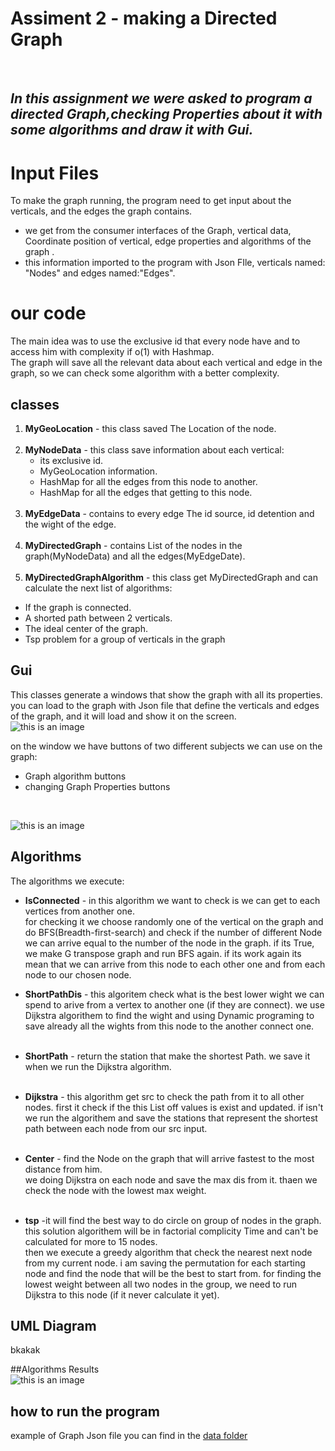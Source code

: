 ﻿# Assiment 2 - making a Directed Graph
<br /> 

## *In this assignment we were asked to program a directed Graph,checking Properties about it with some algorithms and draw it with Gui.*



# Input Files <br />
To make the graph running, the program need to get input about the verticals, and the edges the graph contains.

- we get from the consumer interfaces of the Graph, vertical data, Coordinate position of vertical, edge properties and algorithms of the graph .
- this information imported to the program with Json FIle, verticals named: "Nodes" and edges named:"Edges".
<photo>
  


# our code <br />
The main idea was to use the exclusive id that every node have and to access him with complexity if o(1) with Hashmap.<br />
The graph will save all the relevant data about each vertical and edge in the graph, so we can check some algorithm with a better complexity.

## classes <br />
1. **MyGeoLocation** - this class saved The Location of the node.
   <br /><br />
2. **MyNodeData** - this class save information about each vertical:
   - its exclusive id.
    - MyGeoLocation information.
    - HashMap for all the edges from this node to another.
    - HashMap for all the edges that getting to this node.                
      <br />
3. **MyEdgeData** - contains to every edge The id source, id detention and the wight of the edge.<br /><br />
4. **MyDirectedGraph** - contains List of the nodes in the graph(MyNodeData) and all the edges(MyEdgeDate).<br /><br />
5. **MyDirectedGraphAlgorithm** - this class get MyDirectedGraph and can calculate the next list of algorithms:
- If the graph is connected.
- A shorted path between 2 verticals.
- The ideal center of the graph.
- Tsp problem for a group of verticals in the graph
  <br />
  
## Gui <br />
This classes generate a windows that show the graph with all its properties.<br />
<photo>
you can load to the graph with Json file that define the verticals and edges of the graph, and it will load and show it on the screen.
<br />
![this is an image](https://i.ibb.co/gDh9Rj5/image.png)  <br /> 

on the window we have buttons of two different subjects we can use on the graph:
- Graph algorithm buttons
- changing Graph Properties buttons
<br />
  
![this is an image](https://i.ibb.co/6mP87Nw/image.png)  <br />



## Algorithms<br />

The algorithms we execute:
- **IsConnected** - in this algorithm we want to check is we can get to each vertices from another one. <br />
  for checking it we choose randomly one of the vertical on the graph and do BFS(Breadth-first-search) and check if the number of different Node we can arrive equal to the number of the node in the graph. if its True, we make G transpose graph and run BFS again.
  if its work again its mean that we can arrive from this node to each other one and from each node to our chosen node.
    

- **ShortPathDis** - this algoritem check what is the best lower wight we can spend to arive from a vertex to another one (if they are connect).
  we use Dijkstra algorithem to find the wight and using Dynamic programing to save already all the wights from this node to the another connect one. <br /><br />
- **ShortPath** - return the station that make the shortest Path. we save it when we run the Dijkstra algorithm. <br /><br />
- **Dijkstra** - this algorithm get src to check the path from it to all other nodes. first it check if the this List off values is exist and updated. if isn't we run the algorithem and save the stations that represent the shortest path between each node from our src input.<br /><br />
- **Center** - find the Node on the graph that will arrive fastest to the most distance from him. <br />
we doing Dijkstra on each node and save the max dis from it. thaen we check the node with the lowest max weight. <br /><br />

- **tsp** -it will find the best way to do circle on group of nodes in the graph. 
  this solution algorithem will be in factorial complicity Time and can't be calculated for more to 15 nodes. <br />
  then we execute a greedy algorithm that check the nearest next node from my current node.
  i am saving the permutation for each starting node and find the node that will be the best to start from.
  for finding the lowest weight between all two nodes in the group, we need to run Dijkstra to this node (if it never calculate it yet).
  


## UML Diagram <br />
bkakak<br />

##Algorithms Results<br />
![this is an image](https://i.ibb.co/yftKZ9d/result.png)
## how to run the program <br />

example of Graph Json file you can find in the [data folder](https://github.com/dvirGev/OOP--Ex2/tree/main/data)  <br />












